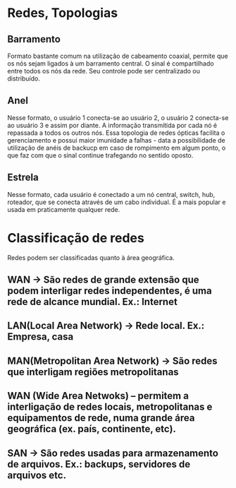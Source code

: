 # Redes, Topologias

## Barramento 
  Formato bastante comum na utilização de cabeamento coaxial, permite que os nós sejam ligados à um barramento central. O sinal é compartilhado entre todos os nós da rede. Seu  controle pode ser centralizado ou distribuído.

## Anel
  Nesse formato, o usuário 1 conecta-se ao usuário 2, o usuário 2 conecta-se ao usuário 3 e assim por diante. A informação transmitida por cada nó é repassada a todos os outros nós.
    Essa topologia de redes ópticas facilita o gerenciamento e possui maior imunidade a falhas - data a possibilidade de utilização de anéis de backucp em caso de rompimento em algum ponto, o que faz com que o sinal continue trafegando no sentido oposto.

## Estrela 
  Nesse formato, cada usuário é conectado a um nó central, switch, hub, roteador, que se conecta através de um cabo individual. É a mais popular e usada em praticamente qualquer rede.

# Classificação de redes
  Redes podem ser classificadas  quanto à área geográfica.
  ## WAN -> São redes de grande extensão que podem interligar redes independentes, é uma rede de alcance mundial. Ex.: Internet

  ## LAN(Local Area Network) -> Rede local. Ex.: Empresa, casa

  ## MAN(Metropolitan Area Network) -> São redes que interligam regiões metropolitanas

  ## WAN (Wide Area Netwoks) – permitem a interligação de redes locais, metropolitanas e equipamentos de rede, numa grande área geográfica (ex. país, continente, etc).

  ## SAN -> São redes usadas para armazenamento de arquivos. Ex.: backups, servidores de arquivos etc.
